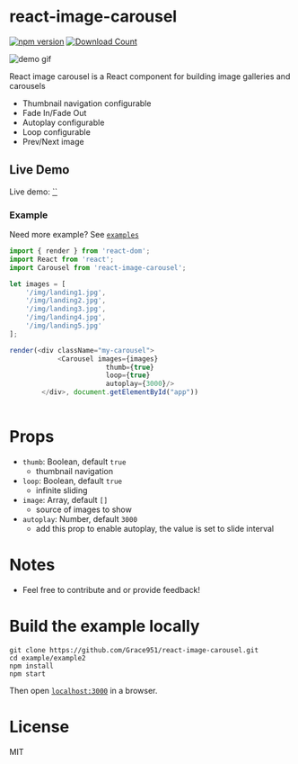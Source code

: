 # react-image-carousel 

[![npm version](https://badge.fury.io/js/react-image-carousel.svg)](https://www.npmjs.com/package/react-image-carousel)
[![Download Count](http://img.shields.io/npm/dm/react-image-carousel.svg?style=flat)](https://www.npmjs.com/package/react-image-carousel)

![demo gif](https://www.npmjs.com/package/react-image-carousel/example/example2/screenshot.png)

React image carousel is a React component for building image galleries and carousels
* Thumbnail navigation configurable
* Fade In/Fade Out
* Autoplay configurable
* Loop configurable
* Prev/Next image

## Live Demo 
Live demo: [``]()



### Example
Need more example? See [`examples`](https://github.com/Grace951/react-image-carousel/tree/master/example)
```js
import { render } from 'react-dom';
import React from 'react';
import Carousel from 'react-image-carousel';

let images = [
	'/img/landing1.jpg',
	'/img/landing2.jpg',
	'/img/landing3.jpg',
	'/img/landing4.jpg',
	'/img/landing5.jpg'
];

render(<div className="my-carousel">
			<Carousel images={images} 
						thumb={true}
						loop={true}
						autoplay={3000}/>
		</div>, document.getElementById("app"))
		
```

# Props

* `thumb`: Boolean, default `true`
    * thumbnail navigation
* `loop`: Boolean, default `true`
  * infinite sliding
* `image`: Array, default `[]`
   * source of images to show
* `autoplay`: Number, default `3000`
   * add this prop to enable autoplay, the value is set to slide interval

# Notes
* Feel free to contribute and or provide feedback!   

# Build the example locally

```
git clone https://github.com/Grace951/react-image-carousel.git
cd example/example2
npm install
npm start
```

Then open [`localhost:3000`](http://localhost:3000) in a browser.


# License

MIT
